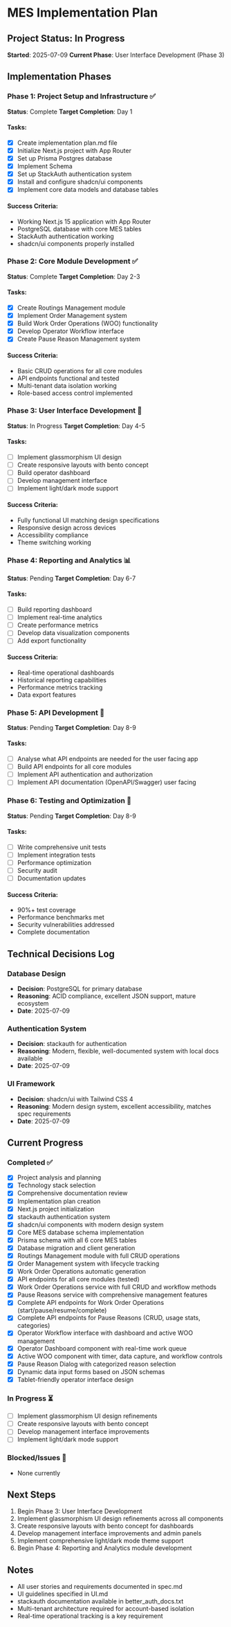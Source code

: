 # MES Implementation Plan

## Project Status: In Progress
**Started**: 2025-07-09
**Current Phase**: User Interface Development (Phase 3)

## Implementation Phases

### Phase 1: Project Setup and Infrastructure ✅
**Status**: Complete
**Target Completion**: Day 1

#### Tasks:
- [x] Create implementation plan.md file
- [x] Initialize Next.js project with App Router
- [x] Set up Prisma Postgres database
- [x] Implement Schema
- [x] Set up StackAuth authentication system
- [x] Install and configure shadcn/ui components
- [x] Implement core data models and database tables

#### Success Criteria:
- Working Next.js 15 application with App Router
- PostgreSQL database with core MES tables
- StackAuth authentication working
- shadcn/ui components properly installed

### Phase 2: Core Module Development ✅
**Status**: Complete
**Target Completion**: Day 2-3

#### Tasks:
- [x] Create Routings Management module
- [x] Implement Order Management system
- [x] Build Work Order Operations (WOO) functionality
- [x] Develop Operator Workflow interface
- [x] Create Pause Reason Management system

#### Success Criteria:
- Basic CRUD operations for all core modules
- API endpoints functional and tested
- Multi-tenant data isolation working
- Role-based access control implemented

### Phase 3: User Interface Development 🎨
**Status**: In Progress
**Target Completion**: Day 4-5

#### Tasks:
- [ ] Implement glassmorphism UI design
- [ ] Create responsive layouts with bento concept
- [ ] Build operator dashboard
- [ ] Develop management interface
- [ ] Implement light/dark mode support

#### Success Criteria:
- Fully functional UI matching design specifications
- Responsive design across devices
- Accessibility compliance
- Theme switching working

### Phase 4: Reporting and Analytics 📊
**Status**: Pending
**Target Completion**: Day 6-7

#### Tasks:
- [ ] Build reporting dashboard
- [ ] Implement real-time analytics
- [ ] Create performance metrics
- [ ] Develop data visualization components
- [ ] Add export functionality

#### Success Criteria:
- Real-time operational dashboards
- Historical reporting capabilities
- Performance metrics tracking
- Data export features

### Phase 5: API Development 📱
**Status**: Pending
**Target Completion**: Day 8-9

#### Tasks:
- [ ] Analyse what API endpoints are needed for the user facing app
- [ ] Build API endpoints for all core modules
- [ ] Implement API authentication and authorization
- [ ] Implement API documentation (OpenAPI/Swagger) user facing

### Phase 6: Testing and Optimization 🧪
**Status**: Pending
**Target Completion**: Day 8-9

#### Tasks:
- [ ] Write comprehensive unit tests
- [ ] Implement integration tests
- [ ] Performance optimization
- [ ] Security audit
- [ ] Documentation updates

#### Success Criteria:
- 90%+ test coverage
- Performance benchmarks met
- Security vulnerabilities addressed
- Complete documentation

## Technical Decisions Log

### Database Design
- **Decision**: PostgreSQL for primary database
- **Reasoning**: ACID compliance, excellent JSON support, mature ecosystem
- **Date**: 2025-07-09

### Authentication System
- **Decision**: stackauth for authentication
- **Reasoning**: Modern, flexible, well-documented system with local docs available
- **Date**: 2025-07-09

### UI Framework
- **Decision**: shadcn/ui with Tailwind CSS 4
- **Reasoning**: Modern design system, excellent accessibility, matches spec requirements
- **Date**: 2025-07-09

## Current Progress

### Completed ✅
- [x] Project analysis and planning
- [x] Technology stack selection
- [x] Comprehensive documentation review
- [x] Implementation plan creation
- [x] Next.js project initialization
- [x] stackauth authentication system
- [x] shadcn/ui components with modern design system
- [x] Core MES database schema implementation
- [x] Prisma schema with all 6 core MES tables
- [x] Database migration and client generation
- [x] Routings Management module with full CRUD operations
- [x] Order Management system with lifecycle tracking
- [x] Work Order Operations automatic generation
- [x] API endpoints for all core modules (tested)
- [x] Work Order Operations service with full CRUD and workflow methods
- [x] Pause Reasons service with comprehensive management features
- [x] Complete API endpoints for Work Order Operations (start/pause/resume/complete)
- [x] Complete API endpoints for Pause Reasons (CRUD, usage stats, categories)
- [x] Operator Workflow interface with dashboard and active WOO management
- [x] Operator Dashboard component with real-time work queue
- [x] Active WOO component with timer, data capture, and workflow controls
- [x] Pause Reason Dialog with categorized reason selection
- [x] Dynamic data input forms based on JSON schemas
- [x] Tablet-friendly operator interface design

### In Progress ⏳
- [ ] Implement glassmorphism UI design refinements
- [ ] Create responsive layouts with bento concept
- [ ] Develop management interface improvements
- [ ] Implement light/dark mode support

### Blocked/Issues 🚫
- None currently

## Next Steps
1. Begin Phase 3: User Interface Development
2. Implement glassmorphism UI design refinements across all components
3. Create responsive layouts with bento concept for dashboards
4. Develop management interface improvements and admin panels
5. Implement comprehensive light/dark mode theme support
6. Begin Phase 4: Reporting and Analytics module development

## Notes
- All user stories and requirements documented in spec.md
- UI guidelines specified in UI.md
- stackauth documentation available in better_auth_docs.txt
- Multi-tenant architecture required for account-based isolation
- Real-time operational tracking is a key requirement

